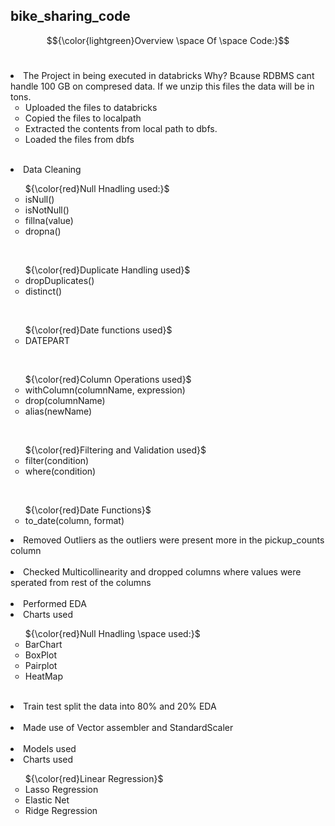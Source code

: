 ## bike_sharing_code

$${\color{lightgreen}Overview \space Of \space Code:}$$
<br>

<li>The Project in being executed in databricks Why? Bcause RDBMS cant handle 100 GB on compresed data. If we unzip this files the data will be in tons.
    <ul type = "circle">
         <li>Uploaded the files to databricks</li>
         <li>Copied the files to localpath</li>
         <li>Extracted the contents from local path to dbfs.</li>
         <li>Loaded the files from dbfs</li>
   </ul>
</li> 
<br>


<li>Data Cleaning</li> 
    <ul type = "circle">
    ${\color{red}Null Hnadling used:}$
     <li>isNull()</li>
     <li>isNotNull()</li>
      <li>fillna(value)</li>
      <li>dropna()</li>
    </ul>
  <br>
  
   <ul type = "circle">
 ${\color{red}Duplicate Handling used}$
   <li>dropDuplicates()</li>
   <li>distinct()</li>
   </ul>
<br>

 <ul type = "circle">
  ${\color{red}Date functions used}$
   <li>DATEPART</li>
   </ul>
  <br>

  <ul type = "circle">
  ${\color{red}Column Operations used}$
   <li>withColumn(columnName, expression)</li>
   <li>drop(columnName)</li>
   <li>alias(newName)</li>
   </ul>
  <br>

   <ul type = "circle">
  ${\color{red}Filtering and Validation used}$
   <li>filter(condition)</li>
   <li>where(condition)</li>
   </ul>
  <br>
  
  <ul type = "circle">
  ${\color{red}Date Functions}$
   <li>to_date(column, format)</li>
  </ul>


<li>Removed Outliers as the outliers were present more in the pickup_counts column</li> 
<br>

<li>Checked Multicollinearity and dropped columns where values were sperated from rest of the columns</li> 
 <br> 
 
<li>Performed  EDA</li> 
<li>Charts used</li> 
    <ul type = "circle">
    ${\color{red}Null Hnadling \space used:}$
     <li>BarChart</li>
     <li>BoxPlot</li>
      <li>Pairplot</li>
      <li>HeatMap</li>
    </ul>
  <br>

  <li>Train test split the data into 80% and 20%  EDA</li> 
  <br>

  <li>Made use of Vector assembler and StandardScaler</li> 
  <br>

  <li>Models  used</li> 
<li>Charts used</li> 
    <ul type = "circle">
    ${\color{red}Linear  Regression}$
     <li>Lasso  Regression</li>
     <li>Elastic  Net</li>
      <li>Ridge  Regression</li>
    </ul>
  
